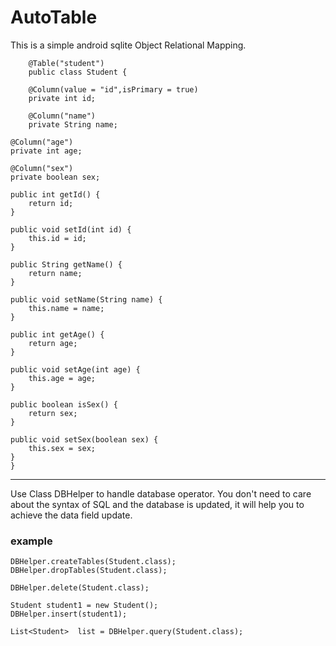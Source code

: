 AutoTable
=========
This is a simple android sqlite Object Relational Mapping.

        @Table("student")
        public class Student {
            
        @Column(value = "id",isPrimary = true)
        private int id;
    
        @Column("name")
        private String name;
    
    @Column("age")
    private int age;
    
    @Column("sex")
    private boolean sex;

    public int getId() {
        return id;
    }

    public void setId(int id) {
        this.id = id;
    }

    public String getName() {
        return name;
    }

    public void setName(String name) {
        this.name = name;
    }

    public int getAge() {
        return age;
    }

    public void setAge(int age) {
        this.age = age;
    }

    public boolean isSex() {
        return sex;
    }

    public void setSex(boolean sex) {
        this.sex = sex;
    }
    }

---------
Use Class DBHelper to handle database operator.
You don't need to care about the syntax of SQL and the database is updated, it will help you to achieve the data field update.

### example

    DBHelper.createTables(Student.class);
    DBHelper.dropTables(Student.class);
 
    DBHelper.delete(Student.class);
 
    Student student1 = new Student();
    DBHelper.insert(student1);
 
    List<Student>  list = DBHelper.query(Student.class);
 
